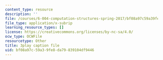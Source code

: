 ```yaml
---
content_type: resource
description: ''
file: /courses/6-004-computation-structures-spring-2017/bf08a97c59a39fe8da79839104df9446_tjIFsdM-hBA.srt
file_type: application/x-subrip
learning_resource_types: []
license: https://creativecommons.org/licenses/by-nc-sa/4.0/
ocw_type: OCWFile
resourcetype: Other
title: 3play caption file
uid: bf08a97c-59a3-9fe8-da79-839104df9446
---
```

